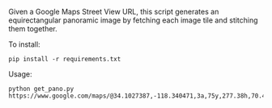 Given a Google Maps Street View URL, this script generates an equirectangular panoramic image by fetching each image tile and stitching them together.

To install:

	pip install -r requirements.txt

Usage:

	python get_pano.py https://www.google.com/maps/@34.1027387,-118.340471,3a,75y,277.38h,70.4t/data\=\!3m8\!1e1\!3m6\!1soInaTCic7TsAAAQDMaZ31A\!2e0\!3e2\!6s%2F%2Fgeo1.ggpht.com%2Fcbk%3Fpanoid%3DoInaTCic7TsAAAQDMaZ31A%26output%3Dthumbnail%26cb_client%3Dmaps_sv.tactile.gps%26thumb%3D2%26w%3D203%26h%3D100%26yaw%3D354.01968%26pitch%3D0\!7i13312\!8i6656
